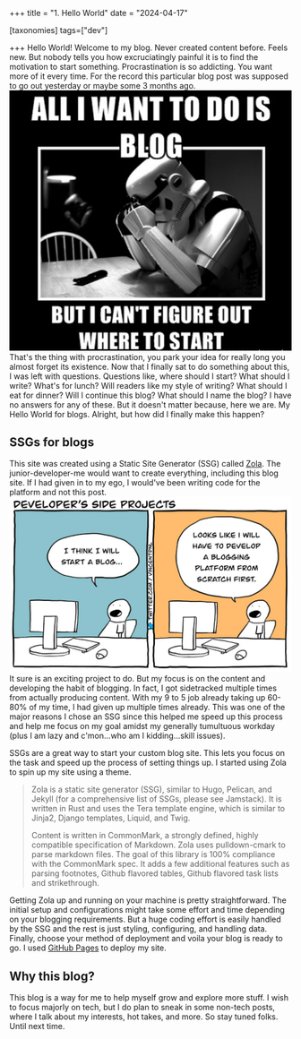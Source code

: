 +++
title = "1. Hello World"
date = "2024-04-17"

[taxonomies]
tags=["dev"]

+++
Hello World! Welcome to my blog. Never created content before. Feels new. But nobody tells you how excruciatingly painful it is to find the motivation to start something. Procrastination is so addicting. You want more of it every time. For the record this particular blog post was supposed to go out yesterday or maybe some 3 months ago. <img src="/blogs/blog_confusion_meme.png" alt="blog  meme" class="blog-images"/>
That's the thing with procrastination, you park your idea for really long you almost forget its existence. Now that I finally sat to do something about this, I was left with questions. Questions like, where should I start? What should I write? What's for lunch? Will readers like my style of writing? What should I eat for dinner? Will I continue this blog? What should I name the blog? I have no answers for any of these. But it doesn't matter because, here we are. My Hello World for blogs. Alright, but how did I finally make this happen?

## SSGs for blogs
This site was created using a Static Site Generator (SSG) called [Zola](https://www.getzola.org/documentation/getting-started/overview/). The junior-developer-me would want to create everything, including this blog site. If I had given in to my ego, I would've been writing code for the platform and not this post. <img src="/blogs/dev_blog_meme.jpg" alt="blog  meme" class="blog-images"/> It sure is an exciting project to do. But my focus is on the content and developing the habit of blogging. In fact, I got sidetracked multiple times from actually producing content. With my 9 to 5 job already taking up 60-80% of my time, I had given up multiple times already. This was one of the major reasons I chose an SSG since this helped me speed up this process and help me focus on my goal amidst my generally tumultuous workday (plus I am lazy and c'mon...who am I kidding...skill issues).

SSGs are a great way to start your custom blog site. This lets you focus on the task and speed up the process of setting things up. I started using Zola to spin up my site using a theme.
> Zola is a static site generator (SSG), similar to Hugo, Pelican, and Jekyll (for a comprehensive list of SSGs, please see Jamstack). It is written in Rust and uses the Tera template engine, which is similar to Jinja2, Django templates, Liquid, and Twig.
>
>Content is written in CommonMark, a strongly defined, highly compatible specification of Markdown. Zola uses pulldown-cmark to parse markdown files. The goal of this library is 100% compliance with the CommonMark spec. It adds a few additional features such as parsing footnotes, Github flavored tables, Github flavored task lists and strikethrough.

Getting Zola up and running on your machine is pretty straightforward. The initial setup and configurations might take some effort and time depending on your blogging requirements. But a huge coding effort is easily handled by the SSG and the rest is just styling, configuring, and handling data. Finally, choose your method of deployment and voila your blog is ready to go. I used [GitHub Pages](https://www.getzola.org/documentation/deployment/github-pages/) to deploy my site.   

## Why this blog?

This blog is a way for me to help myself grow and explore more stuff. I wish to focus majorly on tech, but I do plan to sneak in some non-tech posts, where I talk about my interests, hot takes, and more. So stay tuned folks. Until next time. 